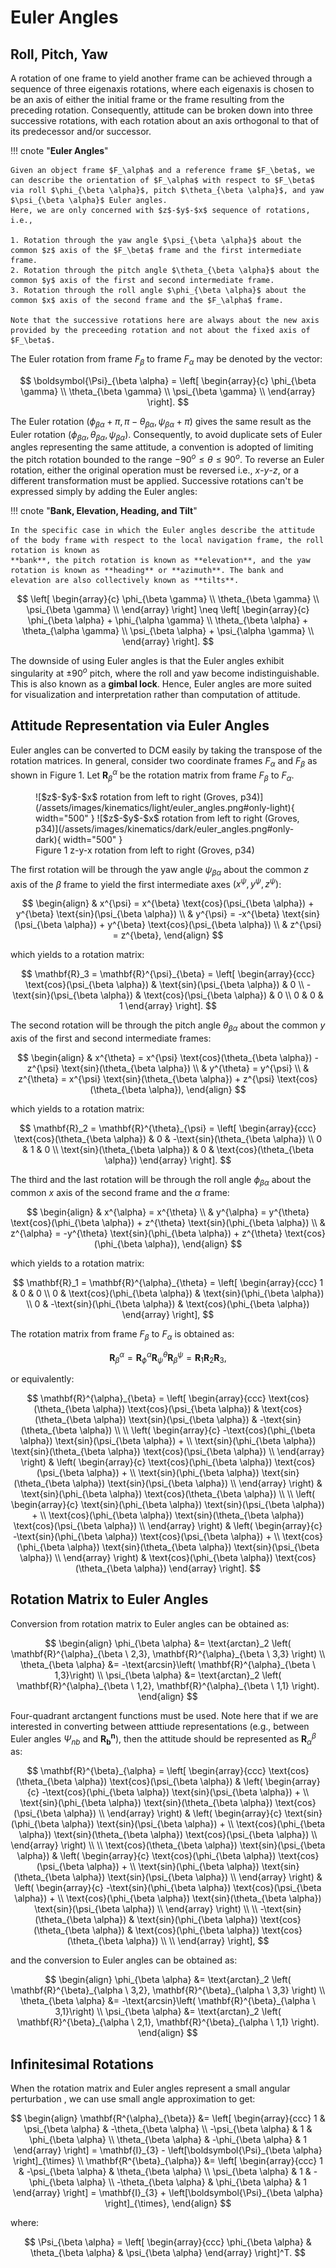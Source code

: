# Euler Angles

## Roll, Pitch, Yaw

A rotation of one frame to yield another frame can be achieved through a sequence of three eigenaxis rotations,
where each eigenaxis is chosen to be an axis of either the initial frame or the frame resulting from the preceding rotation.
Consequently, attitude can be broken down into three successive rotations, with each rotation about an axis orthogonal to that of its predecessor and/or successor.

!!! cnote "**Euler Angles**"

    Given an object frame $F_\alpha$ and a reference frame $F_\beta$, we can describe the orientation of $F_\alpha$ with respect to $F_\beta$ via roll $\phi_{\beta \alpha}$, pitch $\theta_{\beta \alpha}$, and yaw $\psi_{\beta \alpha}$ Euler angles.
    Here, we are only concerned with $z$-$y$-$x$ sequence of rotations, i.e.,

    1. Rotation through the yaw angle $\psi_{\beta \alpha}$ about the common $z$ axis of the $F_\beta$ frame and the first intermediate frame.
    2. Rotation through the pitch angle $\theta_{\beta \alpha}$ about the common $y$ axis of the first and second intermediate frame.
    3. Rotation through the roll angle $\phi_{\beta \alpha}$ about the common $x$ axis of the second frame and the $F_\alpha$ frame.

    Note that the successive rotations here are always about the new axis provided by the preceeding rotation and not about the fixed axis of $F_\beta$. 

The Euler rotation from frame $F_\beta$ to frame $F_\alpha$ may be denoted by the vector:

$$
\boldsymbol{\Psi}_{\beta \alpha} =
\left[
\begin{array}{c}
\phi_{\beta \gamma} \\
\theta_{\beta \gamma} \\
\psi_{\beta \gamma} \\
\end{array}
\right].
$$

The Euler rotation $(\phi_{\beta \alpha} + \pi, \pi - \theta_{\beta \alpha}, \psi_{\beta \alpha} + \pi)$ gives the same result as the Euler rotation $(\phi_{\beta \alpha}, \theta_{\beta \alpha}, \psi_{\beta \alpha})$.
Consequently, to avoid duplicate sets of Euler angles representing the same attitude, a convention is adopted of limiting the pitch rotation bounded to the range $-90^{o} \leq \theta \leq 90^{o}$.
To reverse an Euler rotation, either the original operation must be reversed i.e., $x$-$y$-$z$, or a different transformation must be applied. Successive rotations can't be
expressed simply by adding the Euler angles:

!!! cnote "**Bank, Elevation, Heading, and Tilt**"

    In the specific case in which the Euler angles describe the attitude of the body frame with respect to the local navigation frame, the roll rotation is known as 
    **bank**, the pitch rotation is known as **elevation**, and the yaw rotation is known as **heading** or **azimuth**. The bank and elevation are also collectively known as **tilts**.

$$
\left[
\begin{array}{c}
\phi_{\beta \gamma} \\
\theta_{\beta \gamma} \\
\psi_{\beta \gamma} \\
\end{array}
\right]
\neq
\left[
\begin{array}{c}
\phi_{\beta \alpha} + \phi_{\alpha \gamma} \\
\theta_{\beta \alpha} + \theta_{\alpha \gamma} \\
\psi_{\beta \alpha} + \psi_{\alpha \gamma} \\
\end{array}
\right].
$$

The downside of using Euler angles is that the Euler angles exhibit singularity at $\pm 90^{o}$ pitch, where the roll and yaw become indistinguishable. This is also known as a **gimbal lock**.
Hence, Euler angles are more suited for visualization and interpretation rather than computation of attitude.

## Attitude Representation via Euler Angles

Euler angles can be converted to DCM easily by taking the transpose of the rotation matrices. In general, consider two coordinate frames $F_\alpha$ and $F_\beta$ as shown in Figure 1. Let $\mathbf{R}^{\alpha}_{\beta}$ be the rotation matrix from frame $F_\beta$ to $F_\alpha$.

<figure markdown>
  ![$z$-$y$-$x$ rotation from left to right (Groves, p34)](/assets/images/kinematics/light/euler_angles.png#only-light){ width="500" }
  ![$z$-$y$-$x$ rotation from left to right (Groves, p34)](/assets/images/kinematics/dark/euler_angles.png#only-dark){ width="500" }
  <figcaption>Figure 1 z-y-x rotation from left to right (Groves, p34)</figcaption>
</figure>

The first rotation will be through the yaw angle $\psi_{\beta \alpha}$ about the common $z$ axis of the $\beta$ frame to yield the first intermediate axes $(x^\psi, y^\psi, z^\psi)$:

$$
\begin{align}
& x^{\psi} = x^{\beta} \text{cos}(\psi_{\beta \alpha}) + y^{\beta} \text{sin}(\psi_{\beta \alpha}) \\
& y^{\psi} = -x^{\beta} \text{sin}(\psi_{\beta \alpha}) + y^{\beta} \text{cos}(\psi_{\beta \alpha}) \\
& z^{\psi} = z^{\beta},
\end{align}
$$

which yields to a rotation matrix:

$$
\mathbf{R}_3 = \mathbf{R}^{\psi}_{\beta} =
\left[
\begin{array}{ccc}
\text{cos}(\psi_{\beta \alpha}) & \text{sin}(\psi_{\beta \alpha}) & 0 \\
-\text{sin}(\psi_{\beta \alpha}) & \text{cos}(\psi_{\beta \alpha}) & 0 \\
0 & 0 & 1
\end{array}
\right].
$$

The second rotation will be through the pitch angle $\theta_{\beta \alpha}$ about the common $y$ axis of the first and second intermediate frames:

$$
\begin{align}
& x^{\theta} = x^{\psi} \text{cos}(\theta_{\beta \alpha}) - z^{\psi} \text{sin}(\theta_{\beta \alpha}) \\
& y^{\theta} = y^{\psi} \\
& z^{\theta} = x^{\psi} \text{sin}(\theta_{\beta \alpha}) + z^{\psi} \text{cos}(\theta_{\beta \alpha}),
\end{align}
$$

which yields to a rotation matrix:

$$
\mathbf{R}_2 = \mathbf{R}^{\theta}_{\psi} =
\left[
\begin{array}{ccc}
\text{cos}(\theta_{\beta \alpha}) & 0 & -\text{sin}(\theta_{\beta \alpha}) \\
0 & 1 & 0 \\
\text{sin}(\theta_{\beta \alpha}) & 0 & \text{cos}(\theta_{\beta \alpha})
\end{array}
\right].
$$

The third and the last rotation will be through the roll angle $\phi_{\beta \alpha}$ about the common $x$ axis of the second frame and the $\alpha$ frame:

$$
\begin{align}
& x^{\alpha} = x^{\theta} \\
& y^{\alpha} = y^{\theta} \text{cos}(\phi_{\beta \alpha}) + z^{\theta} \text{sin}(\phi_{\beta \alpha}) \\
& z^{\alpha} = -y^{\theta} \text{sin}(\phi_{\beta \alpha}) + z^{\theta} \text{cos}(\phi_{\beta \alpha}),
\end{align}
$$

which yields to a rotation matrix:

$$
\mathbf{R}_1 = \mathbf{R}^{\alpha}_{\theta} =
\left[
\begin{array}{ccc}
1 & 0 & 0 \\
0 & \text{cos}(\phi_{\beta \alpha}) & \text{sin}(\phi_{\beta \alpha}) \\
0 & -\text{sin}(\phi_{\beta \alpha}) & \text{cos}(\phi_{\beta \alpha})
\end{array}
\right],
$$

The rotation matrix from frame $F_\beta$ to $F_\alpha$ is obtained as:

$$
\mathbf{R}^{\alpha}_{\beta} = \mathbf{R}^{\alpha}_{\phi} \mathbf{R}^{\theta}_{\psi} \mathbf{R}^{\psi}_{\beta} = \mathbf{R}_1 \mathbf{R}_2 \mathbf{R}_3,
$$

or equivalently:

$$
\mathbf{R}^{\alpha}_{\beta} =
\left[
\begin{array}{ccc}
\text{cos}(\theta_{\beta \alpha}) \text{cos}(\psi_{\beta \alpha}) & \text{cos}(\theta_{\beta \alpha}) \text{sin}(\psi_{\beta \alpha}) & -\text{sin}(\theta_{\beta \alpha}) \\ \\
\left(
\begin{array}{c}
-\text{cos}(\phi_{\beta \alpha}) \text{sin}(\psi_{\beta \alpha}) + \\
\text{sin}(\phi_{\beta \alpha}) \text{sin}(\theta_{\beta \alpha}) \text{cos}(\psi_{\beta \alpha}) \\
\end{array}
\right) &  
\left(
\begin{array}{c}
\text{cos}(\phi_{\beta \alpha}) \text{cos}(\psi_{\beta \alpha}) + \\
\text{sin}(\phi_{\beta \alpha}) \text{sin}(\theta_{\beta \alpha}) \text{sin}(\psi_{\beta \alpha}) \\
\end{array}
\right)
&  \text{sin}(\phi_{\beta \alpha}) \text{cos}(\theta_{\beta \alpha}) \\ \\
\left(
\begin{array}{c}
\text{sin}(\phi_{\beta \alpha}) \text{sin}(\psi_{\beta \alpha}) + \\
\text{cos}(\phi_{\beta \alpha}) \text{sin}(\theta_{\beta \alpha}) \text{cos}(\psi_{\beta \alpha}) \\
\end{array}
\right)
&
\left(
\begin{array}{c}
-\text{sin}(\phi_{\beta \alpha}) \text{cos}(\psi_{\beta \alpha}) + \\
\text{cos}(\phi_{\beta \alpha}) \text{sin}(\theta_{\beta \alpha}) \text{sin}(\psi_{\beta \alpha}) \\
\end{array}
\right)
& \text{cos}(\phi_{\beta \alpha}) \text{cos}(\theta_{\beta \alpha})
\end{array} 
\right].
$$

## Rotation Matrix to Euler Angles

Conversion from rotation matrix to Euler angles can be obtained as:

$$
\begin{align}
\phi_{\beta \alpha} &= \text{arctan}_2 \left( \mathbf{R}^{\alpha}_{\beta \ 2,3}, \mathbf{R}^{\alpha}_{\beta \ 3,3} \right) \\
\theta_{\beta \alpha} &= -\text{arcsin}\left( \mathbf{R}^{\alpha}_{\beta \ 1,3}\right) \\
\psi_{\beta \alpha} &= \text{arctan}_2 \left( \mathbf{R}^{\alpha}_{\beta \ 1,2}, \mathbf{R}^{\alpha}_{\beta \ 1,1} \right).
\end{align}
$$

Four-quadrant arctangent functions must be used. Note here that if we are interested in converting between atttiude representations 
(e.g., between Euler angles $\Psi_{nb}$ and $\mathbf{R^n_{b}}$), then the attitude should be represented as $\mathbf{R}^{\beta}_{\alpha}$ as:

$$
\mathbf{R}^{\beta}_{\alpha} = 
\left[
\begin{array}{ccc}
\text{cos}(\theta_{\beta \alpha}) \text{cos}(\psi_{\beta \alpha}) & 
\left(
\begin{array}{c}
-\text{cos}(\phi_{\beta \alpha}) \text{sin}(\psi_{\beta \alpha}) + \\
\text{sin}(\phi_{\beta \alpha}) \text{sin}(\theta_{\beta \alpha}) \text{cos}(\psi_{\beta \alpha}) \\
\end{array}
\right)
& 
\left(
\begin{array}{c}
\text{sin}(\phi_{\beta \alpha}) \text{sin}(\psi_{\beta \alpha}) + \\
\text{cos}(\phi_{\beta \alpha}) \text{sin}(\theta_{\beta \alpha}) \text{cos}(\psi_{\beta \alpha}) \\
\end{array}
\right)
\\ \\
\text{cos}(\theta_{\beta \alpha}) \text{sin}(\psi_{\beta \alpha}) & 
\left(
\begin{array}{c}
\text{cos}(\phi_{\beta \alpha}) \text{cos}(\psi_{\beta \alpha}) + \\
\text{sin}(\phi_{\beta \alpha}) \text{sin}(\theta_{\beta \alpha}) \text{sin}(\psi_{\beta \alpha}) \\
\end{array}
\right)
&
\left(
\begin{array}{c}
-\text{sin}(\phi_{\beta \alpha}) \text{cos}(\psi_{\beta \alpha}) + \\
\text{cos}(\phi_{\beta \alpha}) \text{sin}(\theta_{\beta \alpha}) \text{sin}(\psi_{\beta \alpha}) \\
\end{array}
\right)
\\ \\
-\text{sin}(\theta_{\beta \alpha}) & \text{sin}(\phi_{\beta \alpha}) \text{cos}(\theta_{\beta \alpha}) & 
\text{cos}(\phi_{\beta \alpha}) \text{cos}(\theta_{\beta \alpha}) \\ \\
\end{array}
\right],
$$

and the conversion to Euler angles can be obtained as:

$$
\begin{align}
\phi_{\beta \alpha} &= \text{arctan}_2 \left( \mathbf{R}^{\beta}_{\alpha \ 3,2}, \mathbf{R}^{\beta}_{\alpha \ 3,3} \right) \\
\theta_{\beta \alpha} &= -\text{arcsin}\left( \mathbf{R}^{\beta}_{\alpha \ 3,1}\right) \\
\psi_{\beta \alpha} &= \text{arctan}_2 \left( \mathbf{R}^{\beta}_{\alpha \ 2,1}, \mathbf{R}^{\beta}_{\alpha \ 1,1} \right).
\end{align}
$$

## Infinitesimal Rotations

When the rotation matrix and Euler angles represent a small angular perturbation 
, we can use small angle approximation to get:

$$
\begin{align}
\mathbf{R^{\alpha}_{\beta}} &=
\left[
\begin{array}{ccc}
1 & \psi_{\beta \alpha} & -\theta_{\beta \alpha} \\
-\psi_{\beta \alpha} & 1 & \phi_{\beta \alpha} \\
\theta_{\beta \alpha} & -\phi_{\beta \alpha} & 1
\end{array}
\right] =
\mathbf{I}_{3} - \left[\boldsymbol{\Psi}_{\beta \alpha} \right]_{\times} \\
\mathbf{R^{\beta}_{\alpha}} &=
\left[
\begin{array}{ccc}
1 & -\psi_{\beta \alpha} & \theta_{\beta \alpha} \\
\psi_{\beta \alpha} & 1 & -\phi_{\beta \alpha} \\
-\theta_{\beta \alpha} & \phi_{\beta \alpha} & 1
\end{array}
\right] =
\mathbf{I}_{3} + \left[\boldsymbol{\Psi}_{\beta \alpha} \right]_{\times},
\end{align}
$$

where:

$$
\Psi_{\beta \alpha} =
\left[
\begin{array}{ccc}
\phi_{\beta \alpha} & \theta_{\beta \alpha} & \psi_{\beta \alpha}
\end{array}
\right]^T.
$$

